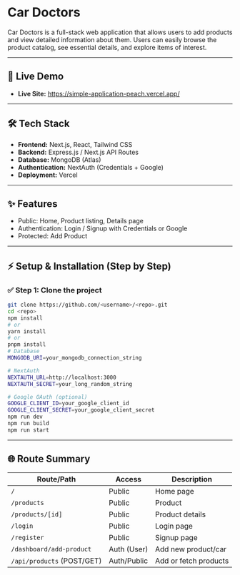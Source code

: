 # Car Doctors

Car Doctors is a full-stack web application that allows users to add products and view detailed information about them. Users can easily browse the product catalog, see essential details, and explore items of interest.

---

## 🚀 Live Demo 

- **Live Site:** https://simple-application-peach.vercel.app/

---

## 🛠️ Tech Stack

- **Frontend:** Next.js, React, Tailwind CSS  
- **Backend:**  Express.js / Next.js API Routes  
- **Database:** MongoDB (Atlas)  
- **Authentication:** NextAuth (Credentials + Google)  
- **Deployment:** Vercel  

---

## ✨ Features

- Public: Home, Product listing, Details page  
- Authentication: Login / Signup with Credentials or Google  
- Protected: Add Product


---

## ⚡ Setup & Installation (Step by Step)

### ✅ Step 1: Clone the project
```bash
git clone https://github.com/<username>/<repo>.git
cd <repo>
npm install
# or
yarn install
# or
pnpm install
# Database
MONGODB_URI=your_mongodb_connection_string

# NextAuth
NEXTAUTH_URL=http://localhost:3000
NEXTAUTH_SECRET=your_long_random_string

# Google OAuth (optional)
GOOGLE_CLIENT_ID=your_google_client_id
GOOGLE_CLIENT_SECRET=your_google_client_secret
npm run dev
npm run build
npm run start
```

---
## 🌐 Route Summary

| Route/Path                 | Access       | Description                              |
|----------------------------|--------------|------------------------------------------|
| `/`                        | Public       | Home page                                |
| `/products`                | Public       | Product                                  |
| `/products/[id]`           | Public       | Product details                          |
| `/login`                   | Public       | Login page                               |
| `/register`                | Public       | Signup page                              |
| `/dashboard/add-product`   | Auth (User)  | Add new product/car                      |
| `/api/products` (POST/GET) | Auth/Public  | Add or fetch products                    |
